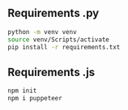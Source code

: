 ## Requirements .py 

```bash
python -m venv venv
source venv/Scripts/activate
pip install -r requirements.txt
```   

## Requirements .js

```bash
npm init
npm i puppeteer
```
